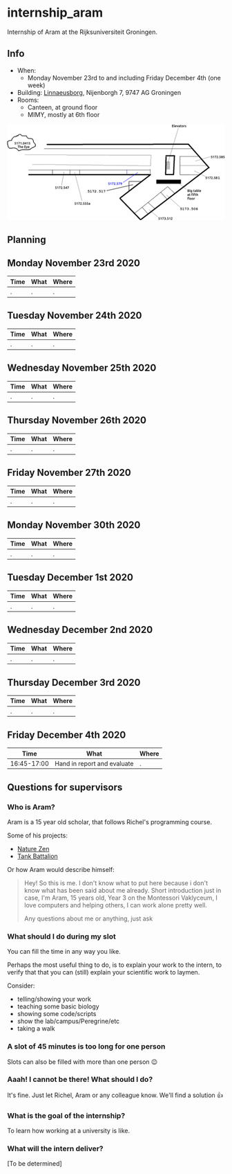 # internship_aram

Internship of Aram at the Rijksuniversiteit Groningen.

## Info

 * When:
    * Monday November 23rd to and including Friday December 4th (one week)
 * Building: [Linnaeusborg](https://www.rug.nl/staff/location/5172), Nijenborgh 7, 9747 AG Groningen
 * Rooms:
    * Canteen, at ground floor
    * MIMY, mostly at 6th floor

![](lb.png)

## Planning

## Monday November 23rd 2020

Time       |What                                    |Where
-----------|----------------------------------------|-------------------------------------------------
.          |.                                       |.

## Tuesday November 24th 2020

Time       |What                                    |Where
-----------|----------------------------------------|-------------------------------------------------
.          |.                                       |.

## Wednesday November 25th 2020

Time       |What                                    |Where
-----------|----------------------------------------|-------------------------------------------------
.          |.                                       |.

## Thursday November 26th 2020

Time       |What                                    |Where
-----------|----------------------------------------|-------------------------------------------------
.          |.                                       |.

## Friday November 27th 2020

Time       |What                                    |Where
-----------|----------------------------------------|-------------------------------------------------
.          |.                                       |.

## Monday November 30th 2020

Time       |What                                    |Where
-----------|----------------------------------------|-------------------------------------------------
.          |.                                       |.

## Tuesday December 1st 2020

Time       |What                                    |Where
-----------|----------------------------------------|-------------------------------------------------
.          |.                                       |.

## Wednesday December 2nd 2020

Time       |What                                    |Where
-----------|----------------------------------------|-------------------------------------------------
.          |.                                       |.

## Thursday December 3rd 2020

Time       |What                                    |Where
-----------|----------------------------------------|-------------------------------------------------
.          |.                                       |.

## Friday December 4th 2020

Time       |What                                    |Where
-----------|----------------------------------------|-------------------------------------------------
16:45-17:00|Hand in report and evaluate             |.

## Questions for supervisors

### Who is Aram?

Aram is a 15 year old scholar,
that follows Richel's programming course.

Some of his projects:

 * [Nature Zen](https://github.com/richelbilderbeek/djog_unos_2018)
 * [Tank Battalion](https://github.com/djog/djog_unos_2020)

Or how Aram would describe himself:

> Hey! So this is me. I don't know what to put here because i don't know what has been said about me already.
> Short introduction just in case,
> I'm Aram,
> 15 years old,
> Year 3 on the Montessori Vaklyceum,
> I love computers and helping others,
> I can work alone pretty well.
> 
> Any questions about me or anything, just ask

### What should I do during my slot

You can fill the time in any way you like.

Perhaps the most useful thing to do,
is to explain your work to the intern,
to verify that that you can (still) explain your scientific work to laymen.

Consider:

 * telling/showing your work
 * teaching some basic biology
 * showing some code/scripts 
 * show the lab/campus/Peregrine/etc
 * taking a walk

### A slot of 45 minutes is too long for one person

Slots can also be filled with more than one person :wink:

### Aaah! I cannot be there! What should I do?

It's fine. Just let Richel, Aram or any colleague know. 
We'll find a solution :+1:

### What is the goal of the internship?

To learn how working at a university is like.

### What will the intern deliver?

[To be determined]


